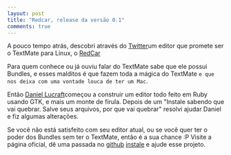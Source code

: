 ```yaml
---
layout: post
title: "Redcar, release da versão 0.1"
comments: true
---
```


A pouco tempo atrás, descobri através do [Twitter](http://www.twitter.com)um editor que promete ser o TextMate para Linux, o [RedCar](http://redcareditor.com)

Para quem conhece ou já ouviu falar do TextMate sabe que ele possui Bundles, e esses malditos é que fazem toda a mágica do TextMate `e que nos deixa com uma vontade louca de ter um Mac`.

Então [Daniel Lucraft](http://www.daniellucraft.com/blog/)começou a construir um editor todo feito em Ruby usando GTK, e mais um monte de firula. Depois de um "Instale sabendo que vai quebrar. Salve seus arquivos, por que vai quebrar" resolvi ajudar Daniel e fiz algumas alterações.

Se você não está satisfeito com seu editor atual, ou se você quer ter o poder dos Bundles sem ter o TextMate, então é a sua chance :P Visite a página oficial, dê uma passada no [github](http://github.com/danlucraft/redcar/tree/master) [instale](http://github.com/danlucraft/redcar/raw/e406eda20e1c798a6f33880edf16a952d0d1669b/INSTALL.txt) e ajude esse projeto.
